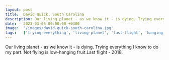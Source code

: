 ```yaml
---
layout: post
title:  David Quick, South Carolina
description: Our living planet - as we know it - is dying. Trying everything I know to do my part. Not flying is low-hanging fruit.Last flight - 2018....
date:   2023-03-05 00:00:00 +0300
image:  '/images/david-quick-south-carolina.jpg'
tags:   ['trying-everything', 'living-planet', 'last-flight', 'hanging-fruit', 'part', 'low', 'know', 'know']
---
```

Our living planet - as we know it - is dying. Trying everything I know to do my part. Not flying is low-hanging fruit.Last flight - 2018.

